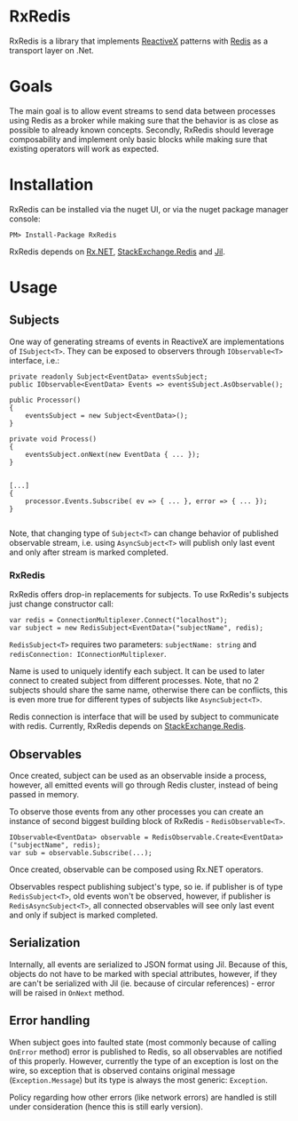# RxRedis

RxRedis is a library that implements [ReactiveX](http://reactivex.io/) 
patterns with [Redis](http://redis.io/) as a transport layer on .Net.

Goals
=====

The main goal is to allow event streams to send data between processes 
using Redis as a broker while making sure that the behavior is as close
as possible to already known concepts.
Secondly, RxRedis should leverage composability and implement only basic blocks
while making sure that existing operators will work as expected.

Installation
============
RxRedis can be installed via the nuget UI, or via the nuget package manager console:
```
PM> Install-Package RxRedis
```

RxRedis depends on [Rx.NET](https://github.com/Reactive-Extensions/Rx.NET), [StackExchange.Redis](https://github.com/StackExchange/StackExchange.Redis) and [Jil](https://github.com/kevin-montrose/Jil). 

Usage
=====

Subjects
--------

One way of generating streams of events in ReactiveX are implementations of `ISubject<T>`.
They can be exposed to observers through `IObservable<T>` interface, i.e.:

```CSharp
private readonly Subject<EventData> eventsSubject;
public IObservable<EventData> Events => eventsSubject.AsObservable();

public Processor() 
{
    eventsSubject = new Subject<EventData>();
}

private void Process() 
{
    eventsSubject.onNext(new EventData { ... });    
}


[...]
{
    processor.Events.Subscribe( ev => { ... }, error => { ... });
}
    
``` 

Note, that changing type of `Subject<T>` can change behavior of published observable stream,
i.e. using `AsyncSubject<T>` will publish only last event and only after stream is marked completed.

### RxRedis

RxRedis offers drop-in replacements for subjects. To use RxRedis's subjects just change constructor call:

```CSharp
var redis = ConnectionMultiplexer.Connect("localhost");
var subject = new RedisSubject<EventData>("subjectName", redis);
```

`RedisSubject<T>` requires two parameters: `subjectName: string` and `redisConnection: IConnectionMultiplexer`. 

Name is used to uniquely identify each subject. 
It can be used to later connect to created subject from different processes. 
Note, that no 2 subjects should share the same name, 
otherwise there can be conflicts, this is even more true for different types of subjects like `AsyncSubject<T>`.

Redis connection is interface that will be used by subject to communicate with redis. Currently, RxRedis depends on [StackExchange.Redis](https://github.com/StackExchange/StackExchange.Redis).

Observables
---

Once created, subject can be used as an observable inside a process, however, all emitted events will go through Redis cluster, instead of being passed in memory.

To observe those events from any other processes you can create an instance of second biggest building block of RxRedis - `RedisObservable<T>`.

```CSharp
IObservable<EventData> observable = RedisObservable.Create<EventData>("subjectName", redis);
var sub = observable.Subscribe(...);
```

Once created, observable can be composed using Rx.NET operators.

Observables respect publishing subject's type, so ie. if publisher is of type `RedisSubject<T>`, old events won't be observed, however, if publisher is `RedisAsyncSubject<T>`,
all connected observables will see only last event and only if subject is marked completed.


Serialization
-------------

Internally, all events are serialized to JSON format using Jil. 
Because of this, objects do not have to be marked with special attributes, however, if they are can't be serialized with Jil (ie. because of circular references) - error will be raised in `OnNext` method.

Error handling
--------------

When subject goes into faulted state (most commonly because of calling `OnError` method) error is published to Redis, so all observables are notified of this properly. 
However, currently the type of an exception is lost on the wire, so exception that is observed contains original message (`Exception.Message`) but its type is always the most generic: `Exception`.

Policy regarding how other errors (like network errors) are handled is still under consideration (hence this is still early version).


